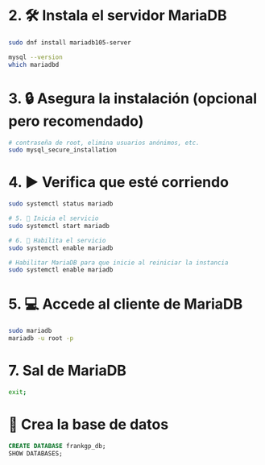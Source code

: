 # 2. 🛠️ Instala el servidor MariaDB

```sh
sudo dnf install mariadb105-server

mysql --version
which mariadbd
```

# 3. 🔒 Asegura la instalación (opcional pero recomendado)

```sh
# contraseña de root, elimina usuarios anónimos, etc.
sudo mysql_secure_installation
```

# 4. ▶️ Verifica que esté corriendo

```sh
sudo systemctl status mariadb

# 5. 🚀 Inicia el servicio
sudo systemctl start mariadb

# 6. 🚀 Habilita el servicio
sudo systemctl enable mariadb

# Habilitar MariaDB para que inicie al reiniciar la instancia
sudo systemctl enable mariadb

```

# 5. 💻 Accede al cliente de MariaDB

```sh
sudo mariadb
mariadb -u root -p

```

# 7. Sal de MariaDB

```sh
exit;
```

# 📂 Crea la base de datos

```sql
CREATE DATABASE frankgp_db;
SHOW DATABASES;

```
